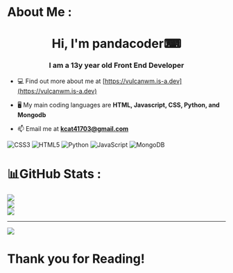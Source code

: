 # About Me :
<h1 align="center">Hi, I'm pandacoder⌨</h1>
<h3 align="center">I am a 13y year old Front End Developer</h3>

- 💻 Find out more about me at [https://vulcanwm.is-a.dev](https://vulcanwm.is-a.dev)

- 🖥️ My main coding languages are **HTML, Javascript, CSS, Python, and Mongodb**

- 📫 Email me at **kcat41703@gmail.com**


![CSS3](https://img.shields.io/badge/css3-%231572B6.svg?style=for-the-badge&logo=css3&logoColor=white) ![HTML5](https://img.shields.io/badge/html5-%23E34F26.svg?style=for-the-badge&logo=html5&logoColor=white) ![Python](https://img.shields.io/badge/python-3670A0?style=for-the-badge&logo=python&logoColor=ffdd54) ![JavaScript](https://img.shields.io/badge/javascript-%23323330.svg?style=for-the-badge&logo=javascript&logoColor=%23F7DF1E) ![MongoDB](https://img.shields.io/badge/MongoDB-%234ea94b.svg?style=for-the-badge&logo=mongodb&logoColor=white) 
# 📊GitHub Stats :
![](https://github-readme-stats.vercel.app/api?username=pandacoder123&theme=vision-friendly-dark&hide_border=false&include_all_commits=false&count_private=false)<br/>
![](https://github-readme-streak-stats.herokuapp.com/?user=pandacoder123&theme=vision-friendly-dark&hide_border=false)<br/>
![](https://github-readme-stats.vercel.app/api/top-langs/?username=pandacoder123&theme=vision-friendly-dark&hide_border=false&include_all_commits=false&count_private=false&layout=compact)

---
[![](https://visitcount.itsvg.in/api?id=pandacoder123&icon=0&color=0)](https://visitcount.itsvg.in)

# Thank you for Reading!
